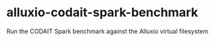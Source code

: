 # alluxio-codait-spark-benchmark
Run the CODAIT Spark benchmark against the Alluxio virtual filesystem
